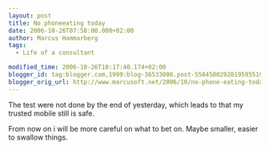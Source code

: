 ```yaml
---
layout: post
title: No phoneeating today
date: 2006-10-26T07:58:00.000+02:00
author: Marcus Hammarberg
tags:
  - Life of a consultant

modified_time: 2006-10-26T10:17:40.174+02:00
blogger_id: tag:blogger.com,1999:blog-36533086.post-5584500292819595519
blogger_orig_url: http://www.marcusoft.net/2006/10/no-phone-eating-today.html
---
```


The test
were not done by the end of yesterday, which leads to that my trusted
mobile still is safe.

From now on i will be more careful on what to bet on. Maybe smaller,
easier to swallow things.
